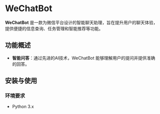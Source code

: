 # WeChatBot

**WeChatBot** 是一款为微信平台设计的智能聊天助理，旨在提升用户的聊天体验，提供便捷的信息查询、任务管理和智能推荐等功能。

## 功能概述

- **智能问答**：通过先进的AI技术，WeChatBot 能够理解用户的提问并提供准确的回答。

## 安装与使用

### 环境要求

- Python 3.x

